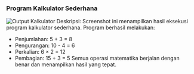 ### Program Kalkulator Sederhana
![Output Kalkulator](kalkulator_output.jpg)
Deskripsi: Screenshot ini menampilkan hasil eksekusi program kalkulator sederhana.
Program berhasil melakukan:
- Penjumlahan: 5 + 3 = 8
- Pengurangan: 10 - 4 = 6
- Perkalian: 6 × 2 = 12
- Pembagian: 15 ÷ 3 = 5
Semua operasi matematika berjalan dengan benar dan menampilkan hasil yang tepat.
